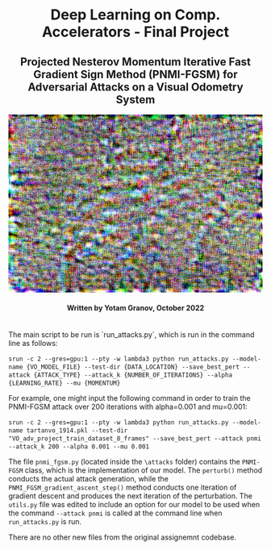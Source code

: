 <h1 align="center">
  Deep Learning on Comp. Accelerators - Final Project
</h1>
<h2 align="center">
  Projected Nesterov Momentum Iterative Fast Gradient Sign Method (PNMI-FGSM) for Adversarial Attacks on a Visual Odometry System
</h2>
<p align="center">
  <img src="https://github.com/Yomaster10/Deep-Learning-HW-4/blob/master/custom_attack.png">
</p>
<h4 align="center">
  Written by Yotam Granov, October 2022
</h4>

<br />
The main script to be run is `run_attacks.py`, which is run in the command line as follows:

```
srun -c 2 --gres=gpu:1 --pty -w lambda3 python run_attacks.py --model-name {VO_MODEL_FILE} --test-dir {DATA_LOCATION} --save_best_pert --attack {ATTACK_TYPE} --attack_k {NUMBER_OF_ITERATIONS} --alpha {LEARNING_RATE} --mu {MOMENTUM}
```
For example, one might input the following command in order to train the PNMI-FGSM attack over 200 iterations with alpha=0.001 and mu=0.001:
```
srun -c 2 --gres=gpu:1 --pty -w lambda3 python run_attacks.py --model-name tartanvo_1914.pkl --test-dir "VO_adv_project_train_dataset_8_frames" --save_best_pert --attack pnmi --attack_k 200 --alpha 0.001 --mu 0.001
```

The file `pnmi_fgsm.py` (located inside the `\attacks` folder) contains the `PNMI-FGSM` class, which is the implementation of our model. The `perturb()` method conducts the actual attack generation, while the `PNMI_FGSM_gradient_ascent_step()` method conducts one iteration of gradient descent and produces the next iteration of the perturbation. The `utils.py` file was edited to include an option for our model to be used when the command `--attack pnmi` is called at the command line when `run_attacks.py` is run.

There are no other new files from the original assignemnt codebase.
